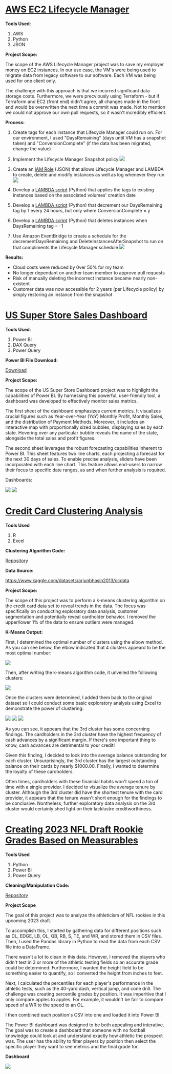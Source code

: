 # [AWS EC2 Lifecycle Manager](https://github.com/EvanWhittaker97/SuperStore_Dashboard)

**Tools Used**:
1. AWS
2. Python
3. JSON

**Project Scope:**

The scope of the AWS Lifecycle Manager project was to save my employer money on EC2 instances. In our use case, the VM's were being used to migrate data from legacy software to our software. Each VM was being used for one client only.

The challenge with this approach is that we incurred significant data storage costs. Furthermore, we were precviously using Terraform - but if Terraform and EC2 (front end) didn't agree, all changes made in the front end would be overwritten the next time a commit was made. Not to mention we could not approve our own pull requests, so it wasn't incredibly efficient. 

**Process:**

1. Create tags for each instance that Lifecycle Manager could run on. For our environment, I used "DaysRemaining" (days until VM has a snapshot taken) and "ConversionComplete" (if the data has been migrated, change the value)
   
2. Implement the Lifecycle Manager Snapshot policy
   ![](https://github.com/EvanWhittaker97/AWS_Lifecycle_Manager/blob/main/lifecycle.png)
   
3. Create an [IAM Role](https://github.com/EvanWhittaker97/AWS_Lifecycle_Manager/blob/main/IAM.txt) (JSON) that allows Lifecycle Manager and LAMBDA to create, delete and modify instances as well as log whenever they run
   ![](https://github.com/EvanWhittaker97/AWS_Lifecycle_Manager/blob/main/log.png)
   
5. Develop a [LAMBDA script](https://github.com/EvanWhittaker97/AWS_Lifecycle_Manager/blob/main/TagAllVMs.txt) (Python) that applies the tags to existing instances based on the associated volumes' creation date
   
6. Develop a [LAMBDA script](https://github.com/EvanWhittaker97/AWS_Lifecycle_Manager/blob/main/decrementDaysRemaining.txt) (Python) that decrement our DaysRemaining tag by 1 every 24 hours, but only where ConversionComplete = y
   
7. Develop a [LAMBDA script](https://github.com/EvanWhittaker97/AWS_Lifecycle_Manager/blob/main/deleteInstancesAfterSnapshot.txt) (Python) that deletes instances when DaysRemaining tag = -1
    
8. Use Amazon EventBridge to create a schedule for the decrementDaysRemaining and DeleteInstancesAfterSnapshot to run on that compliments the Lifecycle Manager schedule
   ![](https://github.com/EvanWhittaker97/AWS_Lifecycle_Manager/blob/main/eventbridge.png)

**Results:**

- Cloud costs were reduced by 0ver 50% for my team
- No longer dependant on another team member to approve pull requests
- Risk of manually deleting the incorrect instance became nearly non-existent
- Customer data was now accessible for 2 years (per Lifecycle policy) by simply restoring an instance from the snapshot 


# [US Super Store Sales Dashboard](https://github.com/EvanWhittaker97/SuperStore_Dashboard)

**Tools Used**:
1. Power BI
2. DAX Query
3. Power Query

**Power BI File Download:**

[Download](https://github.com/EvanWhittaker97/SuperStore_Dashboard/blob/main/dashboard.pbix)

**Project Scope:**

The scope of the US Super Store Dashboard project was to highlight the capabilities of Power BI. By harnessing this powerful, user-friendly tool, a dashboard was developed to effectively monitor sales metrics.

The first sheet of the dashboard emphasizes current metrics. It visualizes crucial figures such as Year-over-Year (YoY) Monthly Profit, Monthly Sales, and the distribution of Payment Methods. Moreover, it includes an interactive map with proportionally sized bubbles, displaying sales by each state. Hovering over any particular bubble reveals the name of the state, alongside the total sales and profit figures.

The second sheet leverages the robust forecasting capabilities inherent to Power BI. This sheet features two line charts, each projecting a forecast for the next 30 days of sales. To enable precise analysis, sliders have been incorporated with each line chart. This feature allows end-users to narrow their focus to specific date ranges, as and when further analysis is required.

Dashboards:

![](https://raw.githubusercontent.com/EvanWhittaker97/SuperStore_Dashboard/main/Dashboard_1.png)
![](https://raw.githubusercontent.com/EvanWhittaker97/SuperStore_Dashboard/main/Dashboard_2.png)

# [Credit Card Clustering Analysis](https://github.com/EvanWhittaker97/credit_card)

**Tools Used**
1. R
2. Excel

**Clustering Algorithm Code:**

[Repository](https://github.com/EvanWhittaker97/credit_card/blob/main/github_code.r)

**Data Source:**

https://www.kaggle.com/datasets/arjunbhasin2013/ccdata

**Project Scope:**

The scope of this project was to perform a k-means clustering algorithm on the credit card data set to reveal trends in the data. The focus was specifically on conducting exploratory data analysis, customer segmentation and potentially reveal cardholder behavior. I removed the upper/lower 1% of the data to ensure outliers were managed. 

**K-Means Output:**

First, I determined the optimal number of clusters using the elbow method. As you can see below, the elbow indicated that 4 clusters appeard to be the most optimal number:

![](https://raw.githubusercontent.com/EvanWhittaker97/credit_card/main/elbow_plot.png)

Then, after writing the k-means algorithm code, it unveiled the following clusters:

![](https://raw.githubusercontent.com/EvanWhittaker97/credit_card/main/clusters.png)

Once the clusters were determined, I added them back to the original dataset so I could conduct some basic exploratory analysis using Excel to demonstrate the power of clustering:

![](https://raw.githubusercontent.com/EvanWhittaker97/credit_card/main/Average_Cash_Advance_Frequency.png)
![](https://raw.githubusercontent.com/EvanWhittaker97/credit_card/main/average_balance.png)
![](https://raw.githubusercontent.com/EvanWhittaker97/credit_card/main/average_tenure.png)

As you can see, it appears that the 3rd cluster has some concerning findings. The cardholders in the 3rd cluster have the highest frequency of cash advances by a significant margin. If there's one important thing to know, cash advances are detrimental to your credit!

Given this finding, I decided to look into the average balance outstanding for each cluster. Unsurprisingly, the 3rd cluster has the largest outstanding balance on their cards by nearly $1000.00. Finally, I wanted to determine the loyalty of these cardholders. 

Often times, cardholders with these financial habits won't spend a ton of time with a single provider. I decided to visualize the average tenure by cluster. Although the 3rd cluster did have the shortest tenure with the card provider, it appears that the tenure wasn't short enough for the findings to be conclusive. Nontheless, further exploratory data analysis on the 3rd cluster would certainly shed light on their lacklustre creditworthiness. 

# [Creating 2023 NFL Draft Rookie Grades Based on Measurables ](https://github.com/EvanWhittaker97/2023_NFL_Draft)

**Tools Used**
1. Python
2. Power BI
3. Power Query

**Cleaning/Manipulation Code:**

[Repository](https://github.com/EvanWhittaker97/2023_NFL_Draft/blob/main/Data_Manipulation_Cleaning)

**Project Scope**

The goal of this project was to analyze the athleticism of NFL rookies in this upcoming 2023 draft. 

To accomplish this, I started by gathering data for different positions such as DL, EDGE, LB, OL, QB, RB, S, TE, and WR, and stored them in CSV files. Then, I used the Pandas library in Python to read the data from each CSV file into a DataFrame.

There wasn't a lot to clean in this data. However, I removed the players who didn't test in 3 or more of the athletic testing fields so an accurate grade could be determined. Furthermore, I wanted the height field to be something easier to quantify, so I converted the height from inches to feet. 

Next, I calculated the percentiles for each player's performance in the athletic tests, such as the 40-yard dash, vertical jump, and cone drill. The challenge was creating percentile grades by position. It was imperitive that I only compare apples to apples. For example, it wouldn't be fair to compare speed of a WR to the speed to an OL. 

I then combined each position's CSV into one and loaded it into Power BI.

The Power BI dashboard was designed to be both appealing and interative. The goal was to create a dashboard that someone with no football knowledge could look at and understand exactly how athletic the prospect was. The user has the ability to filter players by position then select the specific player they want to see metrics and the final grade for. 

**Dashboard**

![](https://raw.githubusercontent.com/EvanWhittaker97/2023_NFL_Draft/main/player_profile.png)

